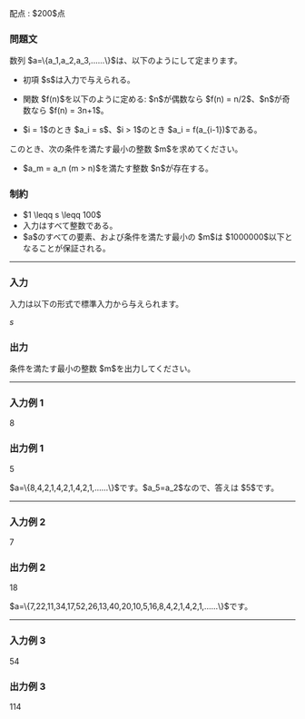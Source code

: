
<div>

<span>

<span>

<p>
配点 : $200$点
</p>

<div>

<section>

### **問題文**

<p>
数列 $a=\{a_1,a_2,a_3,......\}$は、以下のようにして定まります。
</p>

<ul>

<li>

<p>
初項 $s$は入力で与えられる。
</p>

</li>

<li>

<p>
関数 $f(n)$を以下のように定める: $n$が偶数なら $f(n) = n/2$、$n$が奇数なら $f(n) = 3n+1$。
</p>

</li>

<li>

<p>
$i = 1$のとき $a_i = s$、$i > 1$のとき $a_i = f(a_{i-1})$である。
</p>

</li>

</ul>

<p>
このとき、次の条件を満たす最小の整数 $m$を求めてください。
</p>

<ul>

<li>
$a_m = a_n (m > n)$を満たす整数 $n$が存在する。
</li>

</ul>

</section>

</div>

<div>

<section>

### **制約**

<ul>

<li>
$1 \leqq s \leqq 100$
</li>

<li>
入力はすべて整数である。
</li>

<li>
$a$のすべての要素、および条件を満たす最小の $m$は $1000000$以下となることが保証される。
</li>

</ul>

</section>

</div>

---

<div>

<div>

<section>

### **入力**

<p>
入力は以下の形式で標準入力から与えられます。
</p>

<div>

$s$
</div>

</section>

</div>

<div>

<section>

### **出力**

<p>
条件を満たす最小の整数 $m$を出力してください。
</p>

</section>

</div>

</div>

---

<div>

<section>

### **入力例 1**

<div>

8

</div>

</section>

</div>

<div>

<section>

### **出力例 1**

<div>

5

</div>

<p>
$a=\{8,4,2,1,4,2,1,4,2,1,......\}$です。$a_5=a_2$なので、答えは $5$です。
</p>

</section>

</div>

---

<div>

<section>

### **入力例 2**

<div>

7

</div>

</section>

</div>

<div>

<section>

### **出力例 2**

<div>

18

</div>

<p>
$a=\{7,22,11,34,17,52,26,13,40,20,10,5,16,8,4,2,1,4,2,1,......\}$です。
</p>

</section>

</div>

---

<div>

<section>

### **入力例 3**

<div>

54

</div>

</section>

</div>

<div>

<section>

### **出力例 3**

<div>

114

</div>

</section>

</div>

</span>

</span>

</div>
